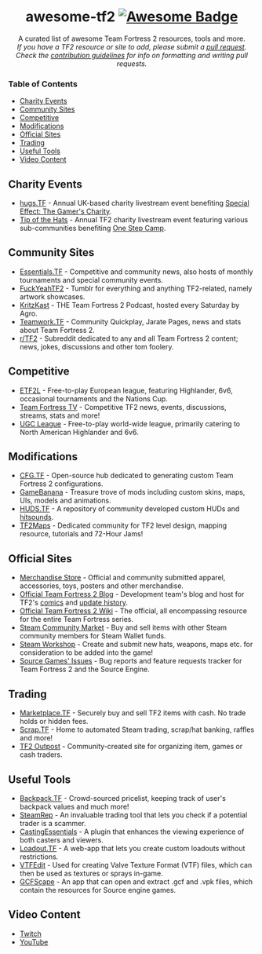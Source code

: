 <h1 align="center">
awesome-tf2  <a href="https://github.com/sindresorhus/awesome"><img alt="Awesome Badge" src="https://cdn.rawgit.com/sindresorhus/awesome/d7305f38d29fed78fa85652e3a63e154dd8e8829/media/badge.svg"></a><br> 
</h1>

<p align="center">
A curated list of awesome Team Fortress 2 resources, tools and more.<br>  
<i>If you have a TF2 resource or site to add, please submit a <a href="https://github.com/CriticalFlaw/awesome-tf2/pulls">pull request</a>.</br> Check the <a href="code-of-conduct.md">contribution guidelines</a> for info on formatting and writing pull requests.</i> 
</p>

### Table of Contents
- [Charity Events](#charity-events)
- [Community Sites](#community-sites)
- [Competitive](#competitive)
- [Modifications](#modifications)
- [Official Sites](#official-sites)
- [Trading](#trading)
- [Useful Tools](#useful-tools)
- [Video Content](#video-content)

## Charity Events
- [hugs.TF](https://hugs.tf/) - Annual UK-based charity livestream event benefiting [Special Effect: The Gamer's Charity](https://www.specialeffect.org.uk).
- [Tip of the Hats](https://tipofthehats.org) - Annual TF2 charity livestream event featuring various sub-communities benefiting [One Step Camp](http://www.onestepcamp.org/).

## Community Sites
- [Essentials.TF](https://www.essentials.tf) - Competitive and community news, also hosts of monthly tournaments and special community events.
- [FuckYeahTF2](https://www.fuckyeahtf2.tumblr.com) - Tumblr for everything and anything TF2-related, namely artwork showcases.
- [KritzKast](https://hugs.tf/) - THE Team Fortress 2 Podcast, hosted every Saturday by Agro.
- [Teamwork.TF](https://www.teamwork.tf) - Community Quickplay, Jarate Pages, news and stats about Team Fortress 2.
- [r/TF2](https://www.reddit.com/r/tf2/) - Subreddit dedicated to any and all Team Fortress 2 content; news, jokes, discussions and other tom foolery.

## Competitive
- [ETF2L](https://www.etf2l.org) - Free-to-play European league, featuring Highlander, 6v6, occasional tournaments and the Nations Cup.
- [Team Fortress TV](https://www.teamfortress.tv) - Competitive TF2 news, events, discussions, streams, stats and more!
- [UGC League](https://www.ugcleague.com) - Free-to-play world-wide league, primarily catering to North American Highlander and 6v6.

## Modifications
- [CFG.TF](https://www.cfg.tf) - Open-source hub dedicated to generating custom Team Fortress 2 configurations.
- [GameBanana](https://www.gamebanana.com/games/297) - Treasure trove of mods including custom skins, maps, UIs, models and animations. 
- [HUDS.TF](https://huds.tf/forum/forumdisplay.php?fid=25) - A repository of community developed custom HUDs and [hitsounds](https://huds.tf/forum/forumdisplay.php?fid=27).
- [TF2Maps](https://www.tf2maps.net) - Dedicated community for TF2 level design, mapping resource, tutorials and 72-Hour Jams!

## Official Sites
- [Merchandise Store](https://valvestore.forfansbyfans.com/title/team-fortress-2.html) - Official and community submitted apparel, accessories, toys, posters and other merchandise. 
- [Official Team Fortress 2 Blog](https://www.teamfortress.com) - Development team's blog and host for TF2's [comics](https://www.teamfortress.com/comics) and [update history](https://www.teamfortress.com/history).
- [Official Team Fortress 2 Wiki](https://wiki.teamfortress.com) - The official, all encompassing resource for the entire Team Fortress series.
- [Steam Community Market](https://steamcommunity.com/market/search?appid=440) - Buy and sell items with other Steam community members for Steam Wallet funds.
- [Steam Workshop](https://steamcommunity.com/workshop/browse/?appid=440) - Create and submit new hats, weapons, maps etc. for consideration to be added into the game!
- [Source Games' Issues](https://github.com/ValveSoftware/Source-1-Games/issues) - Bug reports and feature requests tracker for Team Fortress 2 and the Source Engine.

## Trading
- [Marketplace.TF](https://www.marketplace.tf) - Securely buy and sell TF2 items with cash. No trade holds or hidden fees.
- [Scrap.TF](https://www.scrap.tf) - Home to automated Steam trading, scrap/hat banking, raffles and more!
- [TF2 Outpost](https://www.tf2outpost.com) - Community-created site for organizing item, games or cash traders.

## Useful Tools
- [Backpack.TF](https://www.backpack.tf) - Crowd-sourced pricelist, keeping track of user's backpack values and much more!
- [SteamRep](https://www.steamrep.com) - An invaluable trading tool that lets you check if a potential trader is a scammer.
- [CastingEssentials](https://github.com/PazerOP/CastingEssentials) - A plugin that enhances the viewing experience of both casters and viewers.
- [Loadout.TF](https://www.loadout.tf) - A web-app that lets you create custom loadouts without restrictions.
- [VTFEdit](http://nemesis.thewavelength.net/index.php?c=178) - Used for creating Valve Texture Format (VTF) files, which can then be used as textures or sprays in-game.
- [GCFScape](http://nemesis.thewavelength.net/?p=26) - An app that can open and extract .gcf and .vpk files, which contain the  resources for Source engine games.

## Video Content 
- [Twitch](https://www.twitch.tv/directory/game/Team%20Fortress%202)
- [YouTube](https://m.youtube.com/results?q=Team%20Fortress%202&sm=3)
